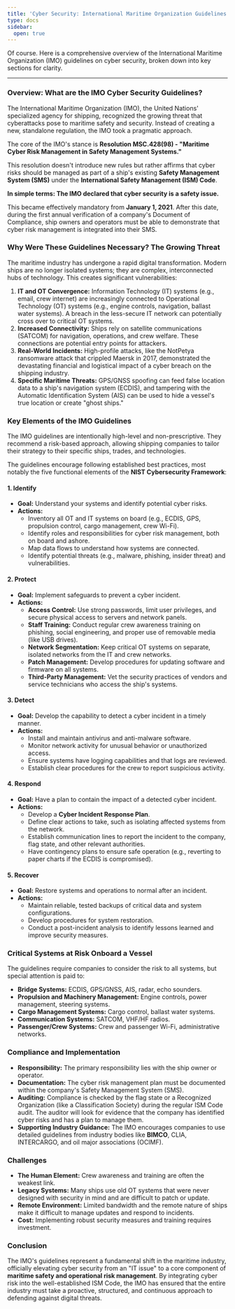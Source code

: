 ```yaml
---
title: 'Cyber Security: International Maritime Organization Guidelines'
type: docs
sidebar:
  open: true
---
```


Of course. Here is a comprehensive overview of the International Maritime Organization (IMO) guidelines on cyber security, broken down into key sections for clarity.

---

### **Overview: What are the IMO Cyber Security Guidelines?**

The International Maritime Organization (IMO), the United Nations' specialized agency for shipping, recognized the growing threat that cyberattacks pose to maritime safety and security. Instead of creating a new, standalone regulation, the IMO took a pragmatic approach.

The core of the IMO's stance is **Resolution MSC.428(98) - "Maritime Cyber Risk Management in Safety Management Systems."**

This resolution doesn't introduce new rules but rather affirms that cyber risks should be managed as part of a ship's existing **Safety Management System (SMS)** under the **International Safety Management (ISM) Code**.

**In simple terms: The IMO declared that cyber security is a safety issue.**

This became effectively mandatory from **January 1, 2021**. After this date, during the first annual verification of a company's Document of Compliance, ship owners and operators must be able to demonstrate that cyber risk management is integrated into their SMS.

### **Why Were These Guidelines Necessary? The Growing Threat**

The maritime industry has undergone a rapid digital transformation. Modern ships are no longer isolated systems; they are complex, interconnected hubs of technology. This creates significant vulnerabilities:

1.  **IT and OT Convergence:** Information Technology (IT) systems (e.g., email, crew internet) are increasingly connected to Operational Technology (OT) systems (e.g., engine controls, navigation, ballast water systems). A breach in the less-secure IT network can potentially cross over to critical OT systems.
2.  **Increased Connectivity:** Ships rely on satellite communications (SATCOM) for navigation, operations, and crew welfare. These connections are potential entry points for attackers.
3.  **Real-World Incidents:** High-profile attacks, like the NotPetya ransomware attack that crippled Maersk in 2017, demonstrated the devastating financial and logistical impact of a cyber breach on the shipping industry.
4.  **Specific Maritime Threats:** GPS/GNSS spoofing can feed false location data to a ship's navigation system (ECDIS), and tampering with the Automatic Identification System (AIS) can be used to hide a vessel's true location or create "ghost ships."

### **Key Elements of the IMO Guidelines**

The IMO guidelines are intentionally high-level and non-prescriptive. They recommend a risk-based approach, allowing shipping companies to tailor their strategy to their specific ships, trades, and technologies.

The guidelines encourage following established best practices, most notably the five functional elements of the **NIST Cybersecurity Framework**:

#### 1. **Identify**
*   **Goal:** Understand your systems and identify potential cyber risks.
*   **Actions:**
    *   Inventory all OT and IT systems on board (e.g., ECDIS, GPS, propulsion control, cargo management, crew Wi-Fi).
    *   Identify roles and responsibilities for cyber risk management, both on board and ashore.
    *   Map data flows to understand how systems are connected.
    *   Identify potential threats (e.g., malware, phishing, insider threat) and vulnerabilities.

#### 2. **Protect**
*   **Goal:** Implement safeguards to prevent a cyber incident.
*   **Actions:**
    *   **Access Control:** Use strong passwords, limit user privileges, and secure physical access to servers and network panels.
    *   **Staff Training:** Conduct regular crew awareness training on phishing, social engineering, and proper use of removable media (like USB drives).
    *   **Network Segmentation:** Keep critical OT systems on separate, isolated networks from the IT and crew networks.
    *   **Patch Management:** Develop procedures for updating software and firmware on all systems.
    *   **Third-Party Management:** Vet the security practices of vendors and service technicians who access the ship's systems.

#### 3. **Detect**
*   **Goal:** Develop the capability to detect a cyber incident in a timely manner.
*   **Actions:**
    *   Install and maintain antivirus and anti-malware software.
    *   Monitor network activity for unusual behavior or unauthorized access.
    *   Ensure systems have logging capabilities and that logs are reviewed.
    *   Establish clear procedures for the crew to report suspicious activity.

#### 4. **Respond**
*   **Goal:** Have a plan to contain the impact of a detected cyber incident.
*   **Actions:**
    *   Develop a **Cyber Incident Response Plan**.
    *   Define clear actions to take, such as isolating affected systems from the network.
    *   Establish communication lines to report the incident to the company, flag state, and other relevant authorities.
    *   Have contingency plans to ensure safe operation (e.g., reverting to paper charts if the ECDIS is compromised).

#### 5. **Recover**
*   **Goal:** Restore systems and operations to normal after an incident.
*   **Actions:**
    *   Maintain reliable, tested backups of critical data and system configurations.
    *   Develop procedures for system restoration.
    *   Conduct a post-incident analysis to identify lessons learned and improve security measures.

### **Critical Systems at Risk Onboard a Vessel**

The guidelines require companies to consider the risk to all systems, but special attention is paid to:

*   **Bridge Systems:** ECDIS, GPS/GNSS, AIS, radar, echo sounders.
*   **Propulsion and Machinery Management:** Engine controls, power management, steering systems.
*   **Cargo Management Systems:** Cargo control, ballast water systems.
*   **Communication Systems:** SATCOM, VHF/HF radios.
*   **Passenger/Crew Systems:** Crew and passenger Wi-Fi, administrative networks.

### **Compliance and Implementation**

*   **Responsibility:** The primary responsibility lies with the ship owner or operator.
*   **Documentation:** The cyber risk management plan must be documented within the company's Safety Management System (SMS).
*   **Auditing:** Compliance is checked by the flag state or a Recognized Organization (like a Classification Society) during the regular ISM Code audit. The auditor will look for evidence that the company has identified cyber risks and has a plan to manage them.
*   **Supporting Industry Guidance:** The IMO encourages companies to use detailed guidelines from industry bodies like **BIMCO**, CLIA, INTERCARGO, and oil major associations (OCIMF).

### **Challenges**

*   **The Human Element:** Crew awareness and training are often the weakest link.
*   **Legacy Systems:** Many ships use old OT systems that were never designed with security in mind and are difficult to patch or update.
*   **Remote Environment:** Limited bandwidth and the remote nature of ships make it difficult to manage updates and respond to incidents.
*   **Cost:** Implementing robust security measures and training requires investment.

### **Conclusion**

The IMO's guidelines represent a fundamental shift in the maritime industry, officially elevating cyber security from an "IT issue" to a core component of **maritime safety and operational risk management**. By integrating cyber risk into the well-established ISM Code, the IMO has ensured that the entire industry must take a proactive, structured, and continuous approach to defending against digital threats.